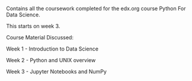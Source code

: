 Contains all the coursework completed for the edx.org course Python For Data Science.

This starts on week 3.

Course Material Discussed:


Week 1 - Introduction to Data Science

Week 2 - Python and UNIX overview

Week 3 - Jupyter Notebooks and NumPy
 
